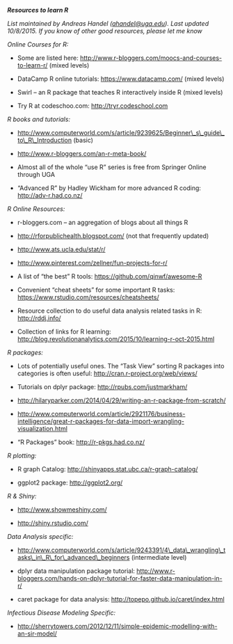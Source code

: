 
***Resources to learn R***

*List maintained by Andreas Handel (ahandel@uga.edu). Last updated 10/8/2015. If you know of other good resources, please let me know*


*Online Courses for R:*

-   Some are listed here:
    http://www.r-bloggers.com/moocs-and-courses-to-learn-r/
    (mixed levels)

-   DataCamp R online tutorials: https://www.datacamp.com/
    (mixed levels)

-   Swirl – an R package that teaches R interactively inside R
    (mixed levels)

-   Try R at codeschoo.com: http://tryr.codeschool.com

*R books and tutorials:*

-   http://www.computerworld.com/s/article/9239625/Beginner\_s\_guide\_to\_R\_Introduction (basic)

-   http://www.r-bloggers.com/an-r-meta-book/

-   Almost all of the whole “use R” series is free from Springer Online
    through UGA

-   “Advanced R” by Hadley Wickham for more advanced R coding:
    http://adv-r.had.co.nz/

*R Online Resources:*

-   r-bloggers.com – an aggregation of blogs about all things R

-   http://rforpublichealth.blogspot.com/ (not that frequently updated)

-   http://www.ats.ucla.edu/stat/r/

-   <http://www.pinterest.com/zellner/fun-projects-for-r/>

-   A list of “the best” R tools: <https://github.com/qinwf/awesome-R>

-   Convenient “cheat sheets” for some important R tasks:
    <https://www.rstudio.com/resources/cheatsheets/>

-   Resource collection to do useful data analysis related tasks in R:
    <http://rddj.info/>

-   Collection of links for R learning:
    http://blog.revolutionanalytics.com/2015/10/learning-r-oct-2015.html

*R packages:*

-   Lots of potentially useful ones. The “Task View” sorting R packages
    into categories is often useful:
    <http://cran.r-project.org/web/views/>

-   Tutorials on dplyr package: http://rpubs.com/justmarkham/

-   <http://hilaryparker.com/2014/04/29/writing-an-r-package-from-scratch/>

-   <http://www.computerworld.com/article/2921176/business-intelligence/great-r-packages-for-data-import-wrangling-visualization.html>

-   “R Packages” book: http://r-pkgs.had.co.nz/

*R plotting:*

-   R graph Catalog: <http://shinyapps.stat.ubc.ca/r-graph-catalog/>

-   ggplot2 package: http://ggplot2.org/

*R & Shiny:*

-   <http://www.showmeshiny.com/>

-   http://shiny.rstudio.com/

*Data Analysis specific:*

-   http://www.computerworld.com/s/article/9243391/4\_data\_wrangling\_tasks\_in\_R\_for\_advanced\_beginners
    (intermediate level)

-   dplyr data manipulation package tutorial:
    <http://www.r-bloggers.com/hands-on-dplyr-tutorial-for-faster-data-manipulation-in-r/>

-   caret package for data analysis:
    http://topepo.github.io/caret/index.html

*Infectious Disease Modeling Specific:*

-   http://sherrytowers.com/2012/12/11/simple-epidemic-modelling-with-an-sir-model/
